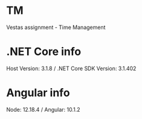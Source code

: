 # TM
Vestas assignment - Time Management

# .NET Core info #
Host Version: 3.1.8 / .NET Core SDK Version: 3.1.402

# Angular info #
Node: 12.18.4 / Angular: 10.1.2
